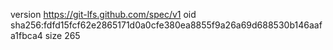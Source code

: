 version https://git-lfs.github.com/spec/v1
oid sha256:fdfd15fcf62e2865171d0a0cfe380ea8855f9a26a69d688530b146aafa1fbca4
size 265
